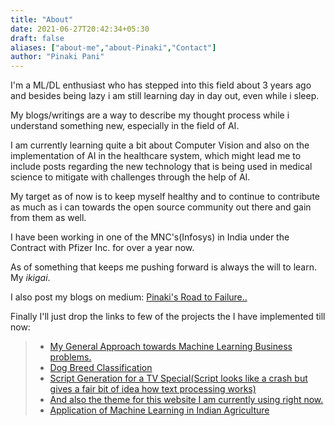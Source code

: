 ```yaml
---
title: "About"
date: 2021-06-27T20:42:34+05:30
draft: false
aliases: ["about-me","about-Pinaki","Contact"]
author: "Pinaki Pani"
---
```


I'm a ML/DL enthusiast who has stepped into this field about 3 years ago and besides being lazy i am still learning day in day out, even while i sleep.

My blogs/writings are a way to describe my thought process while i understand something new, especially in the field of AI.

I am currently learning quite a bit about Computer Vision and also on the implementation of AI in the healthcare system, which might lead me to include posts regarding the new technology that is being used in medical science to mitigate with challenges through the help of AI.

My target as of now is to keep myself healthy and to continue to contribute as much as i can towards the open source community out there and gain from them as well.

I have been working in one of the MNC's(Infosys) in India under the Contract with Pfizer Inc. for over a year now. 

As of something that keeps me pushing forward is always the will to learn. My _ikigai_.

I also post my blogs on medium: [Pinaki's Road to Failure..](https://riesler.medium.com/few-basic-ideas-of-core-features-in-python-27bc62721009)

Finally I'll just drop the links to few of the projects the I have implemented till now:
>* [My General Approach towards Machine Learning Business problems.](https://github.com/PRPRIESLER/Approach_Towards_Machine_Learning_Problems)
>* [Dog Breed Classification](https://github.com/PRPRIESLER/Dog_Breed_Classification)
>* [Script Generation for a TV Special(Script looks like a crash but gives a fair bit of idea how text processing works)](https://github.com/PRPRIESLER/TV_Script_Generation)
>* [And also the theme for this website I am currently using right now.](https://github.com/PRPRIESLER/pinaki.github.io)
>* [Application of Machine Learning in Indian Agriculture](https://github.com/PRPRIESLER/ML_Agri)

